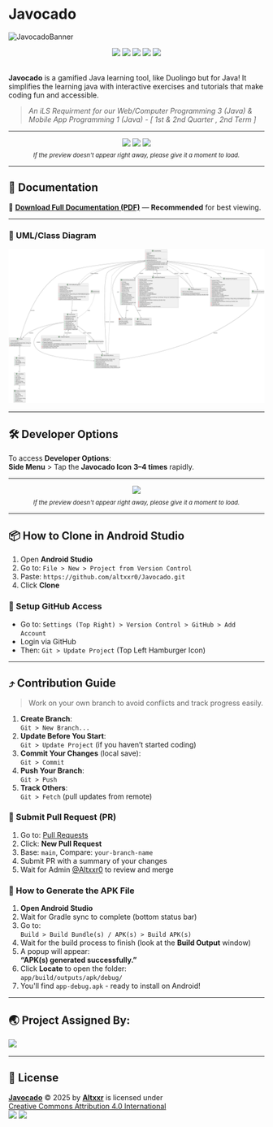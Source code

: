 # Javocado
![JavocadoBanner](https://github.com/user-attachments/assets/ded7d519-c897-4609-a5df-2050bc06e2fe)

<div align="center">
  <img src="https://img.shields.io/github/downloads/altxxr0/javocado/total?style=for-the-badge&color=darkgreen" />
  <img src="https://img.shields.io/github/commit-activity/t/altxxr0/javocado?style=for-the-badge&color=darkgreen" />
  <img src="https://img.shields.io/github/repo-size/altxxr0/javocado?style=for-the-badge&color=darkgreen" />
  <img src="https://img.shields.io/github/v/release/altxxr0/javocado?display_name=release&style=for-the-badge&label=Latest&color=darkgreen" />
  <img src="https://img.shields.io/github/v/release/altxxr0/javocado?display_name=tag&style=for-the-badge&label=Latest%20Version&color=darkgreen">
</div>

<br>

**Javocado** is a gamified Java learning tool, like Duolingo but for Java! It simplifies the learning java with interactive exercises and tutorials that make coding fun and accessible.

> _An iLS Requirment for our Web/Computer Programming 3 (Java) & Mobile App Programming 1 (Java) - [ 1st & 2nd Quarter , 2nd Term ]_

---

<p align="center">
  <img src="https://github.com/user-attachments/assets/cb2deb72-7eeb-4d49-a202-467bb7d931db" width="200">
  <img src="https://github.com/user-attachments/assets/adaacc2b-86cd-4e08-a65c-340c580941b6" width="200">
  <img src="https://github.com/user-attachments/assets/600f9049-63b3-494b-b0e3-c92cdb65c141" width="200">
  <br>
  <sub><em>If the preview doesn't appear right away, please give it a moment to load.</em></sub>
</p>

---

## 📄 Documentation

📃 [**Download Full Documentation (PDF)**](https://github.com/altxxr0/Javocado/blob/main/docs%2FJavocado%20Documentation.pdf) — **Recommended** for best viewing.

---

### 🧩 UML/Class Diagram

![Javocado Diagram](https://raw.githubusercontent.com/altxxr0/Javocado/master/docs/Javocado%20Diagram.svg)

---

## 🛠 Developer Options

To access **Developer Options**:  
**Side Menu** > Tap the **Javocado Icon** **3–4 times** rapidly.

---

<p align="center">
  <img src="https://github.com/user-attachments/assets/e213f490-ca03-4a0a-8c99-cd31c586b67a" width="200">
  <br>
  <sub><em>If the preview doesn't appear right away, please give it a moment to load.</em></sub>
</p>

---

## 📦 How to Clone in Android Studio

1. Open **Android Studio**  
2. Go to: `File > New > Project from Version Control`  
3. Paste: `https://github.com/altxxr0/Javocado.git`  
4. Click **Clone**

### 🔧 Setup GitHub Access

- Go to: `Settings (Top Right) > Version Control > GitHub > Add Account`
- Login via GitHub
- Then: `Git > Update Project` (Top Left Hamburger Icon)

---

## ⤴ Contribution Guide

> Work on your own branch to avoid conflicts and track progress easily.

1. **Create Branch**:  
   `Git > New Branch...`  
2. **Update Before You Start**:  
   `Git > Update Project` (if you haven’t started coding)
3. **Commit Your Changes** (local save):  
   `Git > Commit`
4. **Push Your Branch**:  
   `Git > Push`
5. **Track Others**:  
   `Git > Fetch` (pull updates from remote)

### 🚀 Submit Pull Request (PR)

1. Go to: [Pull Requests](https://github.com/altxxr0/Javocado/pulls)  
2. Click: **New Pull Request**
3. Base: `main`, Compare: `your-branch-name`
4. Submit PR with a summary of your changes
5. Wait for Admin [@Altxxr0](https://github.com/altxxr0) to review and merge

### 📱 How to Generate the APK File

1. **Open Android Studio**
2. Wait for Gradle sync to complete (bottom status bar)
3. Go to:  
   `Build > Build Bundle(s) / APK(s) > Build APK(s)`
4. Wait for the build process to finish (look at the **Build Output** window)
5. A popup will appear:  
   **“APK(s) generated successfully.”**
6. Click **Locate** to open the folder:  
   `app/build/outputs/apk/debug/`
7. You'll find `app-debug.apk` - ready to install on Android!

---

## 🌏 Project Assigned By:

<a href="https://sti.edu" target="_blank">
  <img src="https://github.com/user-attachments/assets/c571ecfb-257c-453b-b18f-f9ae97ce3b41" width="150">
</a>

---

## 📃 License

**[Javocado](https://github.com/altxxr0/Javocado)** © 2025 by [**Altxxr**](https://github.com/altxxr0) is licensed under  
[Creative Commons Attribution 4.0 International](https://creativecommons.org/licenses/by/4.0/)  
<img src="https://mirrors.creativecommons.org/presskit/icons/cc.svg" width="20"> <img src="https://mirrors.creativecommons.org/presskit/icons/by.svg" width="20">
